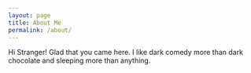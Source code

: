 ```yaml
---
layout: page
title: About Me
permalink: /about/
---
```

Hi Stranger! Glad that you came here. I like dark comedy more than dark chocolate and
sleeping more than anything.